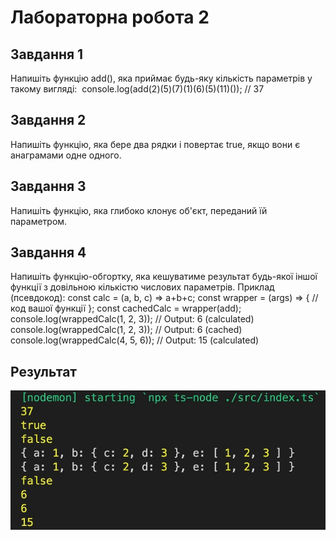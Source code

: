 # Лабораторна робота 2
## Завдання 1
Напишіть функцію add(), яка приймає будь-яку кількість параметрів у такому вигляді: 
console.log(add(2)(5)(7)(1)(6)(5)(11)()); // 37
## Завдання 2
Напишіть функцію, яка бере два рядки і повертає true, якщо вони є анаграмами одне одного. 
## Завдання 3
Напишіть функцію, яка глибоко клонує об'єкт, переданий їй параметром. 
## Завдання 4
Напишіть функцію-обгортку, яка кешуватиме результат будь-якої іншої функції з довільною кількістю числових параметрів. Приклад (псевдокод):
const calc = (a, b, c) => a+b+c;
const wrapper = (args) => {
        // код вашої функції
};
const cachedCalc = wrapper(add);
console.log(wrappedCalc(1, 2, 3)); // Output: 6 (calculated)
console.log(wrappedCalc(1, 2, 3)); // Output: 6 (cached)
console.log(wrappedCalc(4, 5, 6)); // Output: 15 (calculated)

## Результат
![result](/lab_2/result.jpg)